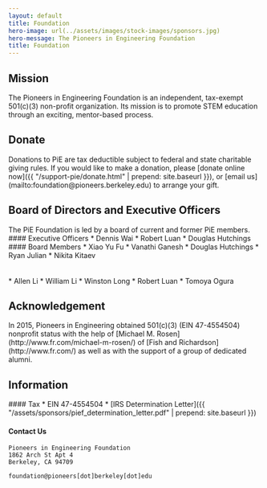 ```yaml
---
layout: default
title: Foundation
hero-image: url(../assets/images/stock-images/sponsors.jpg)
hero-message: The Pioneers in Engineering Foundation
title: Foundation
---
```

<div class="container" id="nonprofit">

<div class="row"> <!-- giant content row -->

<div class="col-md-8"> <!-- first colummn -->
<div class="row">
<h2>Mission</h2>
<div class="col-md-11">
<div markdown="1">
The Pioneers in Engineering Foundation is an independent, tax-exempt 501(c)(3) non-profit organization. Its mission is to promote STEM education through an exciting, mentor-based process.
</div>
</div>
</div>

<div class="row">
<h2>Donate</h2>
<div class="col-md-11">
<div markdown="1">
Donations to PiE are tax deductible subject to federal and state charitable giving rules. If you would like to make a donation, please [donate online now]({{ "/support-pie/donate.html" | prepend: site.baseurl }}), or [email us](mailto:foundation@pioneers.berkeley.edu) to arrange your gift.
</div>
</div>
</div>

<div class="row">
<h2>Board of Directors and Executive Officers</h2>
<div class="col-md-11">
<div markdown="1">
The PiE Foundation is led by a board of current and former PiE members.
</div>

<div class="col-md-4">
<div markdown="1">
#### Executive Officers
* Dennis Wai
* Robert Luan
* Douglas Hutchings
</div>
</div>

<div class="col-md-4">
<div markdown="1">
#### Board Members
* Xiao Yu Fu
* Vanathi Ganesh
* Douglas Hutchings
* Ryan Julian
* Nikita Kitaev
</div>
</div>

<div class="col-md-4">
<br><br>
<div markdown="1">
* Allen Li
* William Li
* Winston Long
* Robert Luan
* Tomoya Ogura
</div>
</div>

</div>
</div>

<div class="row">
<h2>Acknowledgement</h2>
<div class="col-md-11">
<div markdown="1">
In 2015, Pioneers in Engineering obtained 501(c)(3) (EIN 47-4554504) nonprofit status with the help of [Michael M. Rosen](http://www.fr.com/michael-m-rosen/) of [Fish and Richardson](http://www.fr.com/) as well as with the support of a group of dedicated alumni.  
</div>

</div>
</div>

</div> <!-- end of first column -->

<div class="col-md-4"> <!-- second column -->
<div class="row">
<h2>Information</h2>
<div class="col-md-12">
<div markdown="1">
#### Tax
* EIN 47-4554504
* [IRS Determination Letter]({{ "/assets/sponsors/pief_determination_letter.pdf" | prepend: site.baseurl }})

#### Contact Us
~~~~~~~
Pioneers in Engineering Foundation
1862 Arch St Apt 4
Berkeley, CA 94709
~~~~~~~

~~~~~~~
foundation@pioneers[dot]berkeley[dot]edu
~~~~~~~

</div>
</div>
</div>

</div> <!-- end second column -->
</div> <!-- end giant content row with subrows -->

</div> <!-- container -->
